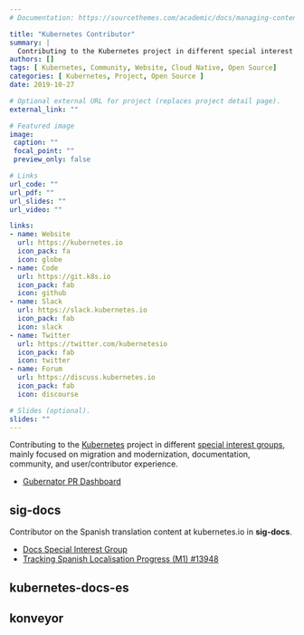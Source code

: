 ```yaml
---
# Documentation: https://sourcethemes.com/academic/docs/managing-content/

title: "Kubernetes Contributor"
summary: |
  Contributing to the Kubernetes project in different special interest groups, mainly focused on migration and modernization, documentation translation, community engagement, and user/contributor experience.
authors: []
tags: [ Kubernetes, Community, Website, Cloud Native, Open Source]
categories: [ Kubernetes, Project, Open Source ]
date: 2019-10-27

# Optional external URL for project (replaces project detail page).
external_link: ""

# Featured image
image:
 caption: ""
 focal_point: ""
 preview_only: false

# Links
url_code: ""
url_pdf: ""
url_slides: ""
url_video: ""

links:
- name: Website
  url: https://kubernetes.io
  icon_pack: fa
  icon: globe
- name: Code
  url: https://git.k8s.io
  icon_pack: fab
  icon: github
- name: Slack
  url: https://slack.kubernetes.io
  icon_pack: fab
  icon: slack
- name: Twitter
  url: https://twitter.com/kubernetesio
  icon_pack: fab
  icon: twitter
- name: Forum
  url: https://discuss.kubernetes.io
  icon_pack: fab
  icon: discourse

# Slides (optional).
slides: ""
---
```


Contributing to the [Kubernetes](https://kubernetes.io) project in different [special interest groups](https://git.k8s.io/community/),
mainly focused on migration and modernization, documentation, community, and user/contributor experience.

- [Gubernator PR Dashboard](https://gubernator.k8s.io/pr/luiscachog)

## sig-docs

Contributor on the Spanish translation content at kubernetes.io in **sig-docs**.

- [Docs Special Interest Group](https://git.k8s.io/community/sig-docs)
- [Tracking Spanish Localisation Progress (M1) #13948](https://github.com/kubernetes/website/issues/13948)

## kubernetes-docs-es

## konveyor
